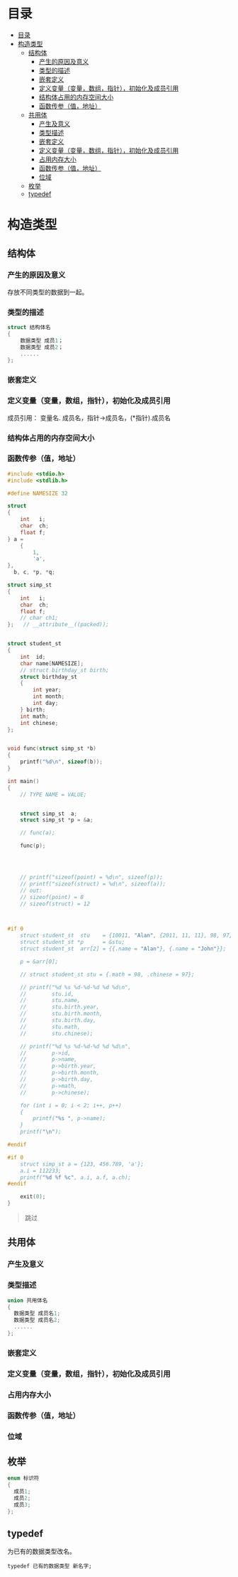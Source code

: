 # 目录

- [目录](#目录)
- [构造类型](#构造类型)
  - [结构体](#结构体)
    - [产生的原因及意义](#产生的原因及意义)
    - [类型的描述](#类型的描述)
    - [嵌套定义](#嵌套定义)
    - [定义变量（变量，数组，指针），初始化及成员引用](#定义变量变量数组指针初始化及成员引用)
    - [结构体占用的内存空间大小](#结构体占用的内存空间大小)
    - [函数传参（值，地址）](#函数传参值地址)
  - [共用体](#共用体)
    - [产生及意义](#产生及意义)
    - [类型描述](#类型描述)
    - [嵌套定义](#嵌套定义-1)
    - [定义变量（变量，数组，指针），初始化及成员引用](#定义变量变量数组指针初始化及成员引用-1)
    - [占用内存大小](#占用内存大小)
    - [函数传参（值，地址）](#函数传参值地址-1)
    - [位域](#位域)
  - [枚举](#枚举)
  - [typedef](#typedef)

# 构造类型

## 结构体

### 产生的原因及意义

存放不同类型的数据到一起。

### 类型的描述

```c
struct 结构体名
{
    数据类型 成员1；
    数据类型 成员2；
    ......
};
```

### 嵌套定义

### 定义变量（变量，数组，指针），初始化及成员引用

成员引用： 变量名. 成员名，指针->成员名，(*指针).成员名

### 结构体占用的内存空间大小

### 函数传参（值，地址）

```c
#include <stdio.h>
#include <stdlib.h>

#define NAMESIZE 32

struct
{
    int   i;
    char  ch;
    float f;
} a =
    {
        1,
        'a',
},
  b, c, *p, *q;

struct simp_st
{
    int   i;
    char  ch;
    float f;
    // char ch1;
};   // __attribute__((packed));


struct student_st
{
    int  id;
    char name[NAMESIZE];
    // struct birthday_st birth;
    struct birthday_st
    {
        int year;
        int month;
        int day;
    } birth;
    int math;
    int chinese;
};


void func(struct simp_st *b)
{
    printf("%d\n", sizeof(b));
}

int main()
{
    // TYPE NAME = VALUE;


    struct simp_st  a;
    struct simp_st *p = &a;

    // func(a);

    func(p);




    // printf("sizeof(point) = %d\n", sizeof(p));
    // printf("sizeof(struct) = %d\n", sizeof(a));
    // out:
    // sizeof(point) = 8
    // sizeof(struct) = 12



#if 0
    struct student_st  stu    = {10011, "Alan", {2011, 11, 11}, 98, 97};
    struct student_st *p      = &stu;
    struct student_st  arr[2] = {{.name = "Alan"}, {.name = "John"}};

    p = &arr[0];

    // struct student_st stu = {.math = 98, .chinese = 97};

    // printf("%d %s %d-%d-%d %d %d\n",
    //        stu.id,
    //        stu.name,
    //        stu.birth.year,
    //        stu.birth.month,
    //        stu.birth.day,
    //        stu.math,
    //        stu.chinese);

    // printf("%d %s %d-%d-%d %d %d\n",
    //        p->id,
    //        p->name,
    //        p->birth.year,
    //        p->birth.month,
    //        p->birth.day,
    //        p->math,
    //        p->chinese);

    for (int i = 0; i < 2; i++, p++)
    {
        printf("%s ", p->name);
    }
    printf("\n");

#endif

#if 0
    struct simp_st a = {123, 456.789, 'a'};
    a.i = 112233;
    printf("%d %f %c", a.i, a.f, a.ch);
#endif

    exit(0);
}
```

> 跳过

## 共用体

### 产生及意义

### 类型描述

```c
union 共用体名
{
  数据类型 成员名1;
  数据类型 成员名2;
  ......
};
```

### 嵌套定义

### 定义变量（变量，数组，指针），初始化及成员引用

### 占用内存大小

### 函数传参（值，地址）

### 位域

## 枚举

```c
enum 标识符
{
  成员1;
  成员2;
  成员3;
};
```

## typedef

为已有的数据类型改名。

`typedef 已有的数据类型 新名字;`
